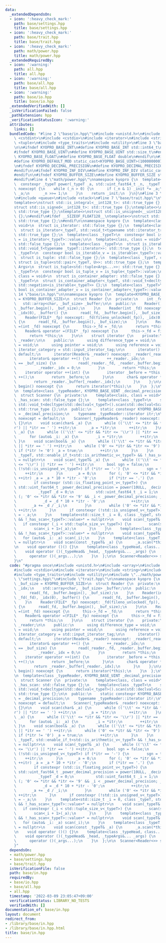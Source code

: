 ```yaml
---
data:
  _extendedDependsOn:
  - icon: ':heavy_check_mark:'
    path: base/settings.hpp
    title: base/settings.hpp
  - icon: ':heavy_check_mark:'
    path: base/trait.hpp
    title: base/trait.hpp
  - icon: ':heavy_check_mark:'
    path: math/power.hpp
    title: math/power.hpp
  _extendedRequiredBy:
  - icon: ':warning:'
    path: all.hpp
    title: all.hpp
  - icon: ':warning:'
    path: base/all.hpp
    title: base/all.hpp
  - icon: ':warning:'
    path: base/io.hpp
    title: base/io.hpp
  _extendedVerifiedWith: []
  _isVerificationFailed: false
  _pathExtension: hpp
  _verificationStatusIcon: ':warning:'
  attributes:
    links: []
  bundledCode: "#line 2 \"base/in.hpp\"\n#include <unistd.h>\n#include <array>\n#include\
    \ <cstdint>\n#include <cstdio>\n#include <iterator>\n#include <string>\n#include\
    \ <tuple>\n#include <type_traits>\n#include <utility>\n#line 3 \"base/settings.hpp\"\
    \n\n#ifndef KYOPRO_BASE_INT\n#define KYOPRO_BASE_INT std::int64_t\n#endif\n\n\
    #ifndef KYOPRO_BASE_UINT\n#define KYOPRO_BASE_UINT std::size_t\n#endif\n\n#ifndef\
    \ KYOPRO_BASE_FLOAT\n#define KYOPRO_BASE_FLOAT double\n#endif\n\n#ifndef KYOPRO_DEFAULT_MOD\n\
    #define KYOPRO_DEFAULT_MOD static_cast<KYOPRO_BASE_UINT>(1000000007)\n#endif\n\
    \n#ifndef KYOPRO_DECIMAL_PRECISION\n#define KYOPRO_DECIMAL_PRECISION static_cast<KYOPRO_BASE_UINT>(12)\n\
    #endif\n\n#ifndef KYOPRO_INF_DIV\n#define KYOPRO_INF_DIV static_cast<KYOPRO_BASE_UINT>(3)\n\
    #endif\n\n#ifndef KYOPRO_BUFFER_SIZE\n#define KYOPRO_BUFFER_SIZE static_cast<KYOPRO_BASE_UINT>(2048)\n\
    #endif\n#line 4 \"math/power.hpp\"\nnamespace kyopro {\n  template<class _typeT>\n\
    \  constexpr _typeT power(_typeT _a, std::uint_fast64_t _n, _typeT _init = 1)\
    \ noexcept {\n    while (_n > 0) {\n      if (_n & 1) _init *= _a;\n      _a *=\
    \ _a;\n      _n >>= 1;\n    }\n    return _init;\n  }\n}\n#line 3 \"base/trait.hpp\"\
    \n#include <queue>\n#include <stack>\n#line 7 \"base/trait.hpp\"\n\n#ifdef __SIZEOF_INT128__\n\
    template<>\nstruct std::is_integral<__int128_t>: std::true_type {};\ntemplate<>\n\
    struct std::is_signed<__int128_t>: std::true_type {};\ntemplate<>\nstruct std::is_integral<__uint128_t>:\
    \ std::true_type {};\ntemplate<>\nstruct std::is_unsigned<__uint128_t>: std::true_type\
    \ {};\n#endif\n#ifdef __SIZEOF_FLOAT128__\ntemplate<>\nstruct std::is_floating_point<__float128>:\
    \ std::true_type {};\n#endif\n\nnamespace kyopro {\n  template<class, class =\
    \ void>\n  struct is_iterator: std::false_type {};\n  template<class _typeT>\n\
    \  struct is_iterator<_typeT, std::void_t<typename std::iterator_traits<_typeT>::iterator_category>>:\
    \ std::true_type {};\n  template<class _typeT>\n  constexpr bool is_iterator_v\
    \ = is_iterator<_typeT>::value;\n\n  template<class, class = void>\n  struct is_iterable:\
    \ std::false_type {};\n  template<class _typeT>\n  struct is_iterable<_typeT,\
    \ std::void_t<typename _typeT::iterator>>: std::true_type {};\n  template<class\
    \ _typeT>\n  constexpr bool is_iterable_v = is_iterable<_typeT>::value;\n\n  template<class>\n\
    \  struct is_tuple: std::false_type {};\n  template<class _typeT, class U>\n \
    \ struct is_tuple<std::pair<_typeT, U>>: std::true_type {};\n  template<class...\
    \ Args>\n  struct is_tuple<std::tuple<Args...>>: std::true_type {};\n  template<class\
    \ _typeT>\n  constexpr bool is_tuple_v = is_tuple<_typeT>::value;\n\n  template<class,\
    \ class = void>\n  struct is_container_adapter: std::false_type {};\n  template<class\
    \ _typeT>\n  struct is_container_adapter<_typeT, std::void_t<decltype(std::empty(std::declval<_typeT>()))>>:\
    \ std::negation<is_iterable<_typeT>> {};\n  template<class _typeT>\n  constexpr\
    \ bool is_container_adapter_v = is_container_adapter<_typeT>::value;\n}\n#line\
    \ 14 \"base/in.hpp\"\n\nnamespace kyopro {\n  template<KYOPRO_BASE_UINT _buf_size\
    \ = KYOPRO_BUFFER_SIZE>\n  struct Reader {\n  private:\n    int _fd, _idx;\n \
    \   std::array<char, _buf_size> _buffer;\n\n  public:\n    Reader() {\n      read(_fd,\
    \ _buffer.begin(), _buf_size);\n    }\n    Reader(int _fd) noexcept: _fd(_fd),\
    \ _idx(0), _buffer() {\n      read(_fd, _buffer.begin(), _buf_size);\n    }\n\
    \    Reader(FILE* _fp) noexcept: _fd(fileno_unlocked(_fp)), _idx(0), _buffer()\
    \ {\n      read(_fd, _buffer.begin(), _buf_size);\n    }\n\n    Reader& operator\
    \ =(int _fd) noexcept {\n      this->_fd = _fd;\n      return *this;\n    }\n\
    \    Reader& operator =(FILE* _fp) noexcept {\n      this->_fd = fileno_unlocked(_fp);\n\
    \      return *this;\n    }\n\n    struct iterator {\n    private:\n      Reader&\
    \ _reader;\n\n    public:\n      using difference_type = void;\n      using value_type\
    \ = void;\n      using pointer = void;\n      using reference = void;\n      using\
    \ iterator_category = std::input_iterator_tag;\n\n      iterator() noexcept =\
    \ default;\n      iterator(Reader& _reader) noexcept: _reader(_reader) {}\n\n\
    \      iterator& operator ++() {\n        ++_reader._idx;\n        if (_reader._idx\
    \ == _buf_size) {\n          read(_reader._fd, _reader._buffer.begin(), _buf_size);\n\
    \          _reader._idx = 0;\n        }\n        return *this;\n      }\n\n  \
    \    iterator operator ++(int) {\n        iterator _before = *this;\n        operator\
    \ ++();\n        return _before;\n      }\n\n      char& operator *() const {\n\
    \        return _reader._buffer[_reader._idx];\n      }\n    };\n\n    iterator\
    \ begin() noexcept {\n      return iterator(*this);\n    }\n  };\n\n  Reader input(0);\n\
    \n  template<class _typeReader, KYOPRO_BASE_UINT _decimal_precision = KYOPRO_DECIMAL_PRECISION>\n\
    \  struct Scanner {\n  private:\n    template<class, class = void>\n    struct\
    \ _has_scan: std::false_type {};\n    template<class _typeT>\n    struct _has_scan<_typeT,\
    \ std::void_t<decltype(std::declval<_typeT>().scan(std::declval<Scanner&>()))>>:\
    \ std::true_type {};\n\n  public:\n    static constexpr KYOPRO_BASE_UINT decimal_precision\
    \ = _decimal_precision;\n    typename _typeReader::iterator itr;\n\n    Scanner()\
    \ noexcept = default;\n    Scanner(_typeReader& _reader) noexcept: itr(_reader.begin())\
    \ {}\n\n    void scan(char& _a) {\n      while (('\\t' <= *itr && *itr <= '\\\
    r') || *itr == ' ') ++itr;\n      _a = *itr;\n      ++itr;\n    }\n    void scan(std::string&\
    \ _a) {\n      while (('\\t' <= *itr && *itr <= '\\r') || *itr == ' ') ++itr;\n\
    \      for (auto& _i: _a) {\n        _i = *itr;\n        ++itr;\n      }\n   \
    \ }\n    void scan(bool& _a) {\n      while (('\\t' <= *itr && *itr <= '\\r')\
    \ || *itr == ' ') ++itr;\n      while ('0' <= *itr && *itr <= '9') {\n       \
    \ if (*itr != '0') _a = true;\n        ++itr;\n      }\n    }\n    template<class\
    \ _typeT, std::enable_if_t<std::is_arithmetic_v<_typeT> && !_has_scan<_typeT>::value>*\
    \ = nullptr>\n    void scan(_typeT& _a) {\n      while (('\\t' <= *itr && *itr\
    \ <= '\\r') || *itr == ' ') ++itr;\n      bool sgn = false;\n      if constexpr\
    \ (!std::is_unsigned_v<_typeT>) if (*itr == '-') {\n        sgn = true;\n    \
    \    ++itr;\n      }\n      _a = 0;\n      for (; '0' <= *itr && *itr <= '9';\
    \ ++itr) _a = _a * 10 + *itr - '0';\n      if (*itr == '.') {\n        ++itr;\n\
    \        if constexpr (std::is_floating_point_v<_typeT>) {\n          constexpr\
    \ std::uint_fast64_t _power_decimal_precision = power(10ULL, _decimal_precision);\n\
    \          _typeT _d = 0;\n          std::uint_fast64_t _i = 1;\n          for\
    \ (; '0' <= *itr && *itr <= '9' && _i < _power_decimal_precision; _i *= 10) {\n\
    \            _d = _d * 10 + *itr - '0';\n            ++itr;\n          }\n   \
    \       _a += _d / _i;\n        }\n        while ('0' <= *itr && *itr <= '9')\
    \ ++itr;\n      }\n      if constexpr (!std::is_unsigned_v<_typeT>) if (sgn) _a\
    \ = -_a;\n    }\n    template<std::size_t _i = 0, class _typeT, std::enable_if_t<is_tuple_v<_typeT>\
    \ && !_has_scan<_typeT>::value>* = nullptr>\n    void scan(_typeT& _a) {\n   \
    \   if constexpr (_i < std::tuple_size_v<_typeT>) {\n        scan(std::get<_i>(_a));\n\
    \        scan<_i + 1>(_a);\n      }\n    }\n    template<class _typeT, std::enable_if_t<is_iterable_v<_typeT>\
    \ && !_has_scan<_typeT>::value>* = nullptr>\n    void scan(_typeT& _a) {\n   \
    \   for (auto& _i: _a) scan(_i);\n    }\n    template<class _typeT, std::enable_if_t<_has_scan<_typeT>::value>*\
    \ = nullptr>\n    void scan(const _typeT& _a) {\n      _a.scan(*this);\n    }\n\
    \n    void operator ()() {}\n    template<class _typeHead, class... _typeArgs>\n\
    \    void operator ()(_typeHead& _head, _typeArgs&... _args) {\n      scan(_head);\n\
    \      operator ()(_args...);\n    }\n  };\n\n  Scanner<Reader<>> scan(input);\n\
    }\n"
  code: "#pragma once\n#include <unistd.h>\n#include <array>\n#include <cstdint>\n\
    #include <cstdio>\n#include <iterator>\n#include <string>\n#include <tuple>\n\
    #include <type_traits>\n#include <utility>\n#include \"../math/power.hpp\"\n#include\
    \ \"settings.hpp\"\n#include \"trait.hpp\"\n\nnamespace kyopro {\n  template<KYOPRO_BASE_UINT\
    \ _buf_size = KYOPRO_BUFFER_SIZE>\n  struct Reader {\n  private:\n    int _fd,\
    \ _idx;\n    std::array<char, _buf_size> _buffer;\n\n  public:\n    Reader() {\n\
    \      read(_fd, _buffer.begin(), _buf_size);\n    }\n    Reader(int _fd) noexcept:\
    \ _fd(_fd), _idx(0), _buffer() {\n      read(_fd, _buffer.begin(), _buf_size);\n\
    \    }\n    Reader(FILE* _fp) noexcept: _fd(fileno_unlocked(_fp)), _idx(0), _buffer()\
    \ {\n      read(_fd, _buffer.begin(), _buf_size);\n    }\n\n    Reader& operator\
    \ =(int _fd) noexcept {\n      this->_fd = _fd;\n      return *this;\n    }\n\
    \    Reader& operator =(FILE* _fp) noexcept {\n      this->_fd = fileno_unlocked(_fp);\n\
    \      return *this;\n    }\n\n    struct iterator {\n    private:\n      Reader&\
    \ _reader;\n\n    public:\n      using difference_type = void;\n      using value_type\
    \ = void;\n      using pointer = void;\n      using reference = void;\n      using\
    \ iterator_category = std::input_iterator_tag;\n\n      iterator() noexcept =\
    \ default;\n      iterator(Reader& _reader) noexcept: _reader(_reader) {}\n\n\
    \      iterator& operator ++() {\n        ++_reader._idx;\n        if (_reader._idx\
    \ == _buf_size) {\n          read(_reader._fd, _reader._buffer.begin(), _buf_size);\n\
    \          _reader._idx = 0;\n        }\n        return *this;\n      }\n\n  \
    \    iterator operator ++(int) {\n        iterator _before = *this;\n        operator\
    \ ++();\n        return _before;\n      }\n\n      char& operator *() const {\n\
    \        return _reader._buffer[_reader._idx];\n      }\n    };\n\n    iterator\
    \ begin() noexcept {\n      return iterator(*this);\n    }\n  };\n\n  Reader input(0);\n\
    \n  template<class _typeReader, KYOPRO_BASE_UINT _decimal_precision = KYOPRO_DECIMAL_PRECISION>\n\
    \  struct Scanner {\n  private:\n    template<class, class = void>\n    struct\
    \ _has_scan: std::false_type {};\n    template<class _typeT>\n    struct _has_scan<_typeT,\
    \ std::void_t<decltype(std::declval<_typeT>().scan(std::declval<Scanner&>()))>>:\
    \ std::true_type {};\n\n  public:\n    static constexpr KYOPRO_BASE_UINT decimal_precision\
    \ = _decimal_precision;\n    typename _typeReader::iterator itr;\n\n    Scanner()\
    \ noexcept = default;\n    Scanner(_typeReader& _reader) noexcept: itr(_reader.begin())\
    \ {}\n\n    void scan(char& _a) {\n      while (('\\t' <= *itr && *itr <= '\\\
    r') || *itr == ' ') ++itr;\n      _a = *itr;\n      ++itr;\n    }\n    void scan(std::string&\
    \ _a) {\n      while (('\\t' <= *itr && *itr <= '\\r') || *itr == ' ') ++itr;\n\
    \      for (auto& _i: _a) {\n        _i = *itr;\n        ++itr;\n      }\n   \
    \ }\n    void scan(bool& _a) {\n      while (('\\t' <= *itr && *itr <= '\\r')\
    \ || *itr == ' ') ++itr;\n      while ('0' <= *itr && *itr <= '9') {\n       \
    \ if (*itr != '0') _a = true;\n        ++itr;\n      }\n    }\n    template<class\
    \ _typeT, std::enable_if_t<std::is_arithmetic_v<_typeT> && !_has_scan<_typeT>::value>*\
    \ = nullptr>\n    void scan(_typeT& _a) {\n      while (('\\t' <= *itr && *itr\
    \ <= '\\r') || *itr == ' ') ++itr;\n      bool sgn = false;\n      if constexpr\
    \ (!std::is_unsigned_v<_typeT>) if (*itr == '-') {\n        sgn = true;\n    \
    \    ++itr;\n      }\n      _a = 0;\n      for (; '0' <= *itr && *itr <= '9';\
    \ ++itr) _a = _a * 10 + *itr - '0';\n      if (*itr == '.') {\n        ++itr;\n\
    \        if constexpr (std::is_floating_point_v<_typeT>) {\n          constexpr\
    \ std::uint_fast64_t _power_decimal_precision = power(10ULL, _decimal_precision);\n\
    \          _typeT _d = 0;\n          std::uint_fast64_t _i = 1;\n          for\
    \ (; '0' <= *itr && *itr <= '9' && _i < _power_decimal_precision; _i *= 10) {\n\
    \            _d = _d * 10 + *itr - '0';\n            ++itr;\n          }\n   \
    \       _a += _d / _i;\n        }\n        while ('0' <= *itr && *itr <= '9')\
    \ ++itr;\n      }\n      if constexpr (!std::is_unsigned_v<_typeT>) if (sgn) _a\
    \ = -_a;\n    }\n    template<std::size_t _i = 0, class _typeT, std::enable_if_t<is_tuple_v<_typeT>\
    \ && !_has_scan<_typeT>::value>* = nullptr>\n    void scan(_typeT& _a) {\n   \
    \   if constexpr (_i < std::tuple_size_v<_typeT>) {\n        scan(std::get<_i>(_a));\n\
    \        scan<_i + 1>(_a);\n      }\n    }\n    template<class _typeT, std::enable_if_t<is_iterable_v<_typeT>\
    \ && !_has_scan<_typeT>::value>* = nullptr>\n    void scan(_typeT& _a) {\n   \
    \   for (auto& _i: _a) scan(_i);\n    }\n    template<class _typeT, std::enable_if_t<_has_scan<_typeT>::value>*\
    \ = nullptr>\n    void scan(const _typeT& _a) {\n      _a.scan(*this);\n    }\n\
    \n    void operator ()() {}\n    template<class _typeHead, class... _typeArgs>\n\
    \    void operator ()(_typeHead& _head, _typeArgs&... _args) {\n      scan(_head);\n\
    \      operator ()(_args...);\n    }\n  };\n\n  Scanner<Reader<>> scan(input);\n\
    }"
  dependsOn:
  - math/power.hpp
  - base/settings.hpp
  - base/trait.hpp
  isVerificationFile: false
  path: base/in.hpp
  requiredBy:
  - base/io.hpp
  - base/all.hpp
  - all.hpp
  timestamp: '2022-03-09 23:05:47+09:00'
  verificationStatus: LIBRARY_NO_TESTS
  verifiedWith: []
documentation_of: base/in.hpp
layout: document
redirect_from:
- /library/base/in.hpp
- /library/base/in.hpp.html
title: base/in.hpp
---
```


